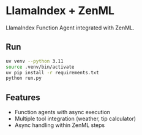 # LlamaIndex + ZenML

LlamaIndex Function Agent integrated with ZenML.

## Run
```bash
uv venv --python 3.11
source .venv/bin/activate
uv pip install -r requirements.txt
python run.py
```

## Features
- Function agents with async execution
- Multiple tool integration (weather, tip calculator)
- Async handling within ZenML steps
